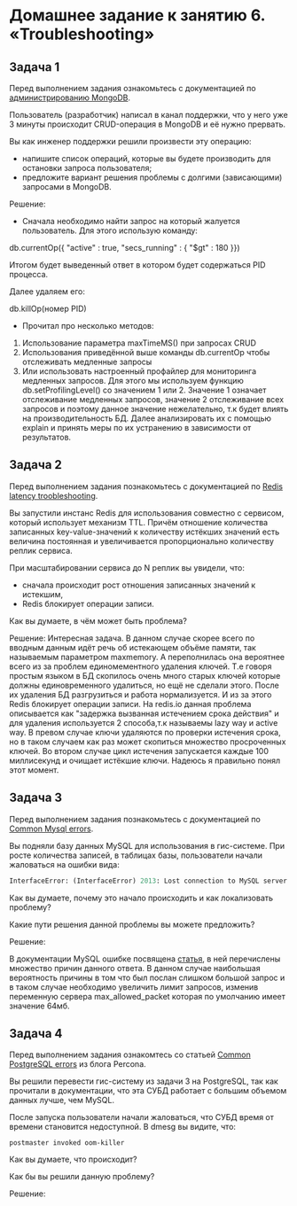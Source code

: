 # Домашнее задание к занятию 6. «Troubleshooting»

## Задача 1

Перед выполнением задания ознакомьтесь с документацией по [администрированию MongoDB](https://docs.mongodb.com/manual/administration/).

Пользователь (разработчик) написал в канал поддержки, что у него уже 3 минуты происходит CRUD-операция в MongoDB и её 
нужно прервать. 

Вы как инженер поддержки решили произвести эту операцию:

- напишите список операций, которые вы будете производить для остановки запроса пользователя;
- предложите вариант решения проблемы с долгими (зависающими) запросами в MongoDB.

Решение:

- Сначала необходимо найти запрос на который жалуется пользователь. Для этого использую команду:

db.currentOp({ "active" : true, "secs_running" : { "$gt" : 180 }})

Итогом будет выведенный ответ в котором будет содержаться PID процесса.

Далее удаляем его:

db.killOp(номер PID)

- Прочитал про несколько методов:
1. Использование параметра maxTimeMS() при запросах CRUD
2. Использования приведённой выше команды db.currentOp чтобы отслеживать медленные запросы
3. Или использовать настроенный профайлер для мониторинга медленных запросов. Для этого мы используем функцию db.setProfilingLevel() со значением 1 или 2. Значение 1 означает отслеживание медленных запросов, значение 2 отслеживание всех запросов и поэтому данное значение нежелательно, т.к будет влиять на производительность БД. Далее анализировать их с помощью explain и принять меры по их устранению в зависимости от результатов.


## Задача 2

Перед выполнением задания познакомьтесь с документацией по [Redis latency troobleshooting](https://redis.io/topics/latency).

Вы запустили инстанс Redis для использования совместно с сервисом, который использует механизм TTL. 
Причём отношение количества записанных key-value-значений к количеству истёкших значений есть величина постоянная и
увеличивается пропорционально количеству реплик сервиса. 

При масштабировании сервиса до N реплик вы увидели, что:

- сначала происходит рост отношения записанных значений к истекшим,
- Redis блокирует операции записи.

Как вы думаете, в чём может быть проблема?


Решение: Интересная задача. В данном случае скорее всего по вводным данным идёт речь об истекающем объёме памяти, так называемым параметром maxmemory. 
А переполнилась она вероятнее всего из за проблем единомементного удаления ключей. Т.е говоря простым языком в БД скопилось очень много старых ключей которые должны единовременного удалиться, но ещё не сделали этого. После их удаления БД разгрузиться и работа нормализуется. И из за этого Redis блокирует операции записи. На redis.io данная проблема описывается как "задержка вызванная истечением срока действия" и для удаления используется 2 способа,т.к называемы lazy way и active way. В превом случае ключи удаляются по проверки истечения срока, но в таком случаем как раз может скопиться множество просроченных ключей. Во втором случае цикл истечения запускается каждые 100 миллисекунд и очищает истёкшие ключи. Надеюсь я правильно понял этот момент.

## Задача 3

Перед выполнением задания познакомьтесь с документацией по [Common Mysql errors](https://dev.mysql.com/doc/refman/8.0/en/common-errors.html).

Вы подняли базу данных MySQL для использования в гис-системе. При росте количества записей, в таблицах базы,
пользователи начали жаловаться на ошибки вида:
```python
InterfaceError: (InterfaceError) 2013: Lost connection to MySQL server during query u'SELECT..... '
```

Как вы думаете, почему это начало происходить и как локализовать проблему?

Какие пути решения данной проблемы вы можете предложить?

Решение:

В документации MySQL ошибке посвящена [статья](https://dev.mysql.com/doc/refman/8.0/en/gone-away.html), в ней перечислены множество причин данного ответа.
В данном случае наибольшая вероятность причины в том что был послан слишком большой запрос и в таком случае необходимо увеличить лимит запросов, изменив переменную сервера  max_allowed_packet которая по умолчанию имеет значение 64мб.

## Задача 4

Перед выполнением задания ознакомтесь со статьей [Common PostgreSQL errors](https://www.percona.com/blog/2020/06/05/10-common-postgresql-errors/) из блога Percona.

Вы решили перевести гис-систему из задачи 3 на PostgreSQL, так как прочитали в документации, что эта СУБД работает с 
большим объемом данных лучше, чем MySQL.

После запуска пользователи начали жаловаться, что СУБД время от времени становится недоступной. В dmesg вы видите, что:

`postmaster invoked oom-killer`

Как вы думаете, что происходит?

Как бы вы решили данную проблему?


Решение:
